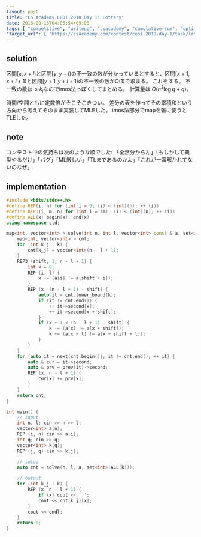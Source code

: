 ```yaml
---
layout: post
title: "CS Academy CEOI 2018 Day 1: Lottery"
date: 2018-08-15T04:05:54+09:00
tags: [ "competitive", "writeup", "csacademy", "cumulative-sum", "optimization" ]
"target_url": [ "https://csacademy.com/contest/ceoi-2018-day-1/task/lottery/" ]
---
```


## solution

区間$[x, x + l)$と区間$[y, y + l)$の不一致の数が分かっているとすると、区間$[x + 1, x + l + 1)$と区間$[y + 1, y + l + 1)$の不一致の数が$O(1)$で求まる。
これをする。
不一致の数は$\le k_j$なのでimos法っぽくしてまとめる。
計算量は $O(n^2 \log q + q)$。

時間/空間ともに定数倍がそこそこきつい。
差分の表を作ってその累積和という方向から考えてそのまま実装してMLEした。
imos法部分でmapを雑に使うとTLEした。

## note

コンテスト中の気持ちは次のような順でした: 「全然分からん」「もしかして典型やるだけ」「バグ」「ML厳しい」「TLまであるのかよ」「これが一番解かれてないのなぜ」

## implementation

``` c++
#include <bits/stdc++.h>
#define REP(i, n) for (int i = 0; (i) < (int)(n); ++ (i))
#define REP3(i, m, n) for (int i = (m); (i) < (int)(n); ++ (i))
#define ALL(x) begin(x), end(x)
using namespace std;

map<int, vector<int> > solve(int n, int l, vector<int> const & a, set<int> const & k) {
    map<int, vector<int> > cnt;
    for (int k_j : k) {
        cnt[k_j] = vector<int>(n - l + 1);
    }
    REP3 (shift, 1, n - l + 1) {
        int k = 0;
        REP (i, l) {
            k += (a[i] != a[shift + i]);
        }
        REP (x, (n - l + 1) - shift) {
            auto it = cnt.lower_bound(k);
            if (it != cnt.end()) {
                ++ it->second[x];
                ++ it->second[x + shift];
            }
            if (x + 1 < (n - l + 1) - shift) {
                k -= (a[x] != a[x + shift]);
                k += (a[x + l] != a[x + shift + l]);
            }
        }
    }
    for (auto it = next(cnt.begin()); it != cnt.end(); ++ it) {
        auto & cur = it->second;
        auto & prv = prev(it)->second;
        REP (x, n - l + 1) {
            cur[x] += prv[x];
        }
    }
    return cnt;
}

int main() {
    // input
    int n, l; cin >> n >> l;
    vector<int> a(n);
    REP (i, n) cin >> a[i];
    int q; cin >> q;
    vector<int> k(q);
    REP (j, q) cin >> k[j];

    // solve
    auto cnt = solve(n, l, a, set<int>(ALL(k)));

    // output
    for (int k_j : k) {
        REP (x, n - l + 1) {
            if (x) cout << ' ';
            cout << cnt[k_j][x];
        }
        cout << endl;
    }
    return 0;
}
```
